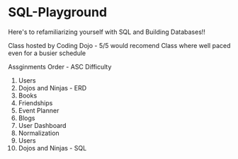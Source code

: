 # SQL-Playground

Here's to refamiliarizing yourself with SQL and Building Databases!!

Class hosted by Coding Dojo - 5/5 would recomend 
Class where well paced even for a busier schedule

Assginments Order - ASC Difficulty
1.  Users
2.  Dojos and Ninjas - ERD
3.  Books
4.  Friendships
5.  Event Planner
6.  Blogs
7.  User Dashboard
8.  Normalization
9.  Users
10. Dojos and Ninjas - SQL
